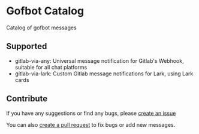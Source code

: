 # Gofbot Catalog

Catalog of gofbot messages

## Supported

- gitlab-via-any: Universal message notification for Gitlab's Webhook, suitable for all chat platforms
- gitlab-via-lark: Custom Gitlab message notifications for Lark, using Lark cards

## Contribute

If you have any suggestions or find any bugs, please [create an issue](https://github.com/bonaysoft/gofbot/issues)

You can also [create a pull request](https://github.com/bonaysoft/gofbot/pulls) to fix bugs or add new messages.